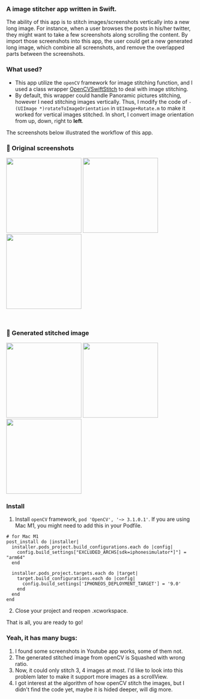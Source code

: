 ### A image stitcher app written in Swift. 

The ability of this app is to stitch images/screenshots vertically into a new long image. For instance, when a user browses the posts in his/her twitter, they might want to take a few screenshots along scrolling the content. By import those screenshots into this app, the user could get a new generated long image, which combine all screenshots, and remove the overlapped parts between the screenshots.

### What used?
- This app utilize the `openCV` framework for image stitching function, and I used a class wrapper [OpenCVSwiftStitch](https://github.com/foundry/OpenCVSwiftStitch) to deal with image stitching.
- By default, this wrapper could handle Panoramic pictures stitching, however I need stitching images vertically. Thus, I modify the code of `- (UIImage *)rotateToImageOrientation` in `UIImage+Rotate.m` to make it worked for vertical images stitched. In short, I convert image orientation from up, down, right to **left**.

The screenshots below illustrated the workflow of this app.

### 🍊 Original screenshots
<img src = "https://www.haibosfashion.com/images/longImageStitcher/001.png" width ="200" />  <img src = "https://www.haibosfashion.com/images/longImageStitcher/002.png" width ="200" />  <img src = "https://www.haibosfashion.com/images/longImageStitcher/003.png" width ="200" /> 

&nbsp;


### 🍊 Generated stitched image
<img src = "https://www.haibosfashion.com/images/longImageStitcher/app_001.png" width ="200" /> <img src = "https://www.haibosfashion.com/images/longImageStitcher/app_002.png" width ="200" /> <img src = "https://www.haibosfashion.com/images/longImageStitcher/app_003.png" width ="200" /> 


### Install
1. Install `openCV` framework, `pod 'OpenCV', '~> 3.1.0.1'`. If you are using Mac M1, you might need to add this in your Podfile.
```
# for Mac M1
post_install do |installer|
  installer.pods_project.build_configurations.each do |config|
    config.build_settings["EXCLUDED_ARCHS[sdk=iphonesimulator*]"] = "arm64"
  end

  installer.pods_project.targets.each do |target|
    target.build_configurations.each do |config|
      config.build_settings['IPHONEOS_DEPLOYMENT_TARGET'] = '9.0'
    end
  end
end
```
2. Close your project and reopen .xcworkspace.

That is all, you are ready to go!

### Yeah, it has many bugs:
1. I found some screenshots in Youtube app works, some of them not.
2. The generated stitched image from openCV is Squashed with wrong ratio.
3. Now, it could only stitch 3, 4 images at most. I'd like to look into this problem later to make it support more images as a scrollView.
4. I got interest at the algorithm of how openCV stitch the images, but I didn't find the code yet, maybe it is hided deeper, will dig more.
